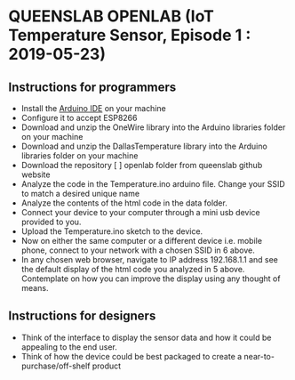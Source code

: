 
# QUEENSLAB OPENLAB (IoT Temperature Sensor, Episode 1 : 2019-05-23)

## Instructions for programmers

* Install the [Arduino IDE](https://www.arduino.cc/en/Main/Software) on your machine
* Configure it to accept ESP8266
* Download and unzip the OneWire library into the Arduino libraries folder on your machine
* Download and unzip the DallasTemperature library into the Arduino libraries folder on your machine
* Download the repository [ ] openlab folder from queenslab github website
* Analyze the code in the Temperature.ino arduino file. Change your SSID to match a desired unique name
* Analyze the contents of the html code in the data folder.
* Connect your device to your computer through a mini usb device provided to you.
* Upload the Temperature.ino sketch to the device.
* Now on either the same computer or a different device i.e. mobile phone, connect to your network with a chosen SSID in 6 above.
* In any chosen web browser, navigate to IP address 192.168.1.1 and see the default display of the html code you analyzed in 5 above. 
Contemplate on how you can improve the display using any thought of means.

## Instructions for designers

* Think of the interface to display the sensor data and how it could be appealing to the end user.
* Think of how the device could be best packaged to create a near-to-purchase/off-shelf product
